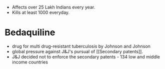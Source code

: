 - Affects over 25 Lakh Indians every year.
- Kills at least 1000 everyday.
# Bedaquiline
- drug for multi­ drug­-resistant tuberculosis by Johnson and Johnson
- global pressure against J&J's pursual of [[Secondary patents]].
- J&J decided not to enforce the secondary patents - 134 low and middle income countries